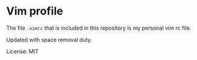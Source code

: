 # Vim profile

The file `.vimrc` that is included in this repository is my personal vim rc file.

Updated with space removal duty.

License: MIT
 

